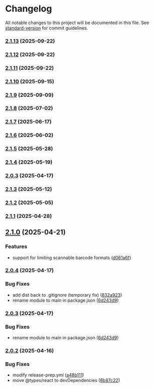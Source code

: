 # Changelog

All notable changes to this project will be documented in this file. See [standard-version](https://github.com/conventional-changelog/standard-version) for commit guidelines.

### [2.1.13](https://github.com/jamenamcinteer/react-qr-barcode-scanner/compare/v2.1.12...v2.1.13) (2025-09-22)

### [2.1.12](https://github.com/jamenamcinteer/react-qr-barcode-scanner/compare/v2.1.11...v2.1.12) (2025-09-22)

### [2.1.11](https://github.com/jamenamcinteer/react-qr-barcode-scanner/compare/v2.1.10...v2.1.11) (2025-09-22)

### [2.1.10](https://github.com/jamenamcinteer/react-qr-barcode-scanner/compare/v2.1.9...v2.1.10) (2025-09-15)

### [2.1.9](https://github.com/jamenamcinteer/react-qr-barcode-scanner/compare/v2.1.8...v2.1.9) (2025-09-09)

### [2.1.8](https://github.com/jamenamcinteer/react-qr-barcode-scanner/compare/v2.1.7...v2.1.8) (2025-07-02)

### [2.1.7](https://github.com/jamenamcinteer/react-qr-barcode-scanner/compare/v2.1.6...v2.1.7) (2025-06-17)

### [2.1.6](https://github.com/jamenamcinteer/react-qr-barcode-scanner/compare/v2.1.5...v2.1.6) (2025-06-02)

### [2.1.5](https://github.com/jamenamcinteer/react-qr-barcode-scanner/compare/v2.1.4...v2.1.5) (2025-05-28)

### [2.1.4](https://github.com/jamenamcinteer/react-qr-barcode-scanner/compare/v2.1.3...v2.1.4) (2025-05-19)

### [2.0.3](https://github.com/jamenamcinteer/react-qr-barcode-scanner/compare/v2.0.2...v2.0.3) (2025-04-17)

### [2.1.3](https://github.com/jamenamcinteer/react-qr-barcode-scanner/compare/v2.1.2...v2.1.3) (2025-05-12)

### [2.1.2](https://github.com/jamenamcinteer/react-qr-barcode-scanner/compare/v2.1.1...v2.1.2) (2025-05-05)

### [2.1.1](https://github.com/jamenamcinteer/react-qr-barcode-scanner/compare/v2.1.0...v2.1.1) (2025-04-28)

## [2.1.0](https://github.com/jamenamcinteer/react-qr-barcode-scanner/compare/v2.0.4...v2.1.0) (2025-04-21)


### Features

* support for limiting scannable barcode formats ([d061a6f](https://github.com/jamenamcinteer/react-qr-barcode-scanner/commit/d061a6fc781cf7c4257e4d0a6a26395742de47f9))

### [2.0.4](https://github.com/jamenamcinteer/react-qr-barcode-scanner/compare/v2.0.2...v2.0.4) (2025-04-17)


### Bug Fixes

* add dist back to .gitignore (temporary fix) ([832a923](https://github.com/jamenamcinteer/react-qr-barcode-scanner/commit/832a923da12387e34cc9b3fcfe4bdea8568be978))
* rename module to main in package.json ([6d243d9](https://github.com/jamenamcinteer/react-qr-barcode-scanner/commit/6d243d940ae5dc5786e5cdb83821d5e97694b9c8))

### [2.0.3](https://github.com/jamenamcinteer/react-qr-barcode-scanner/compare/v2.0.2...v2.0.3) (2025-04-17)


### Bug Fixes

* rename module to main in package.json ([6d243d9](https://github.com/jamenamcinteer/react-qr-barcode-scanner/commit/6d243d940ae5dc5786e5cdb83821d5e97694b9c8))

### [2.0.2](https://github.com/jamenamcinteer/react-qr-barcode-scanner/compare/v2.0.1...v2.0.2) (2025-04-16)


### Bug Fixes

* modify release-prep.yml ([a48b111](https://github.com/jamenamcinteer/react-qr-barcode-scanner/commit/a48b11189ad3dc293438fd4c6e9723fde88fe15e))
* move @types/react to devDependencies ([6b87c22](https://github.com/jamenamcinteer/react-qr-barcode-scanner/commit/6b87c226ab1ddde3ee336b354563b5042d91acbc))

